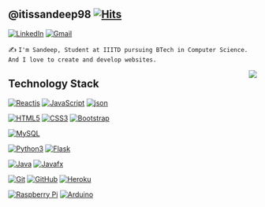 ## @itissandeep98 [![Hits](http://hits.dwyl.com/itissandeep98/itissandeep98.svg)](http://hits.dwyl.com/itissandeep98/itissandeep98)

[![LinkedIn](https://img.shields.io/badge/-LinkedIn-blue?style=flat-square&logo=linkedin&link=https://www.linkedin.com/in/sandeep-kumar-singh-449910178/)](https://www.linkedin.com/in/sandeep-kumar-singh-449910178/)
[![Gmail](https://img.shields.io/badge/-Gmail-red?style=up-square&logo=gmail&logoColor=white&link=mailto:itissandep98@gmail.com)](mailto:itissandep98@gmail.com)

:writing_hand: `I'm Sandeep, Student at IIITD pursuing BTech in Computer Science. And I love to create and develop websites.`


<img align='right' src="https://github-readme-stats.vercel.app/api?username=itissandeep98&show_icons=true">

## Technology Stack

[![Reactjs](https://img.shields.io/badge/-React-black?style=flat-square&logo=react&link=https://github.com/itissandeep98/)](https://github.com/itissandeep98/)
[![JavaScript](https://img.shields.io/badge/-JavaScript-green?style=flat-square&logo=javascript&link=https://github.com/itissandeep98/)](https://github.com/itissandeep98/)
[![json](https://img.shields.io/badge/-JSON-grey?style=flat-square&logo=json&link=https://github.com/itissandeep98/)](https://github.com/itissandeep98/)

[![HTML5](https://img.shields.io/badge/-HTML5-E34F26?style=flat-square&logo=html5&logoColor=white&link=https://github.com/itissandeep98/)](https://github.com/itissandeep98/)
[![CSS3](https://img.shields.io/badge/-CSS3-1572B6?style=flat-square&logo=css3&link=https://github.com/itissandeep98/)](https://github.com/itissandeep98/)
[![Bootstrap](https://img.shields.io/badge/-Bootstrap-563D7C?style=flat-square&logo=bootstrap&link=https://github.com/itissandeep98/)](https://github.com/itissandeep98/)

[![MySQL](https://img.shields.io/badge/-MySQL-violet?style=flat-square&logo=mysql&link=https://github.com/itissandeep98/)](https://github.com/itissandeep98/)

[![Python3](https://img.shields.io/badge/-Python3-green?style=flat-square&logo=python&link=https://github.com/itissandeep98/)](https://github.com/itissandeep98/)
[![Flask](https://img.shields.io/badge/-Flask-grey?style=flat-square&logo=flask&link=https://github.com/itissandeep98/)](https://github.com/itissandeep98/)

[![Java](https://img.shields.io/badge/-Java-orange?style=flat-square&logo=java&link=https://github.com/itissandeep98/)](https://github.com/itissandeep98/)
[![Javafx](https://img.shields.io/badge/-JavaFX-blue?style=flat-square&logo=java&link=https://github.com/itissandeep98/)](https://github.com/itissandeep98/)

[![Git](https://img.shields.io/badge/-Git-black?style=flat-square&logo=git&link=https://github.com/itissandeep98/)](https://github.com/itissandeep98/)
[![GitHub](https://img.shields.io/badge/-GitHub-grey?style=flat-square&logo=github&link=https://github.com/itissandeep98/)](https://github.com/itissandeep98/)
[![Heroku](https://img.shields.io/badge/-Heroku-430098?style=flat-square&logo=heroku&link=https://github.com/itissandeep98/)](https://github.com/itissandeep98/)

[![Raspberry Pi](https://img.shields.io/badge/-Raspberry%20Pi-C51A4A?style=flat-square&logo=Raspberry-Pi&link=https://github.com/itissandeep98/)](https://github.com/itissandeep98/)
[![Arduino](https://img.shields.io/badge/-Arduino-black?style=flat-square&logo=Arduino&link=https://github.com/itissandeep98/)](https://github.com/itissandeep98/)
